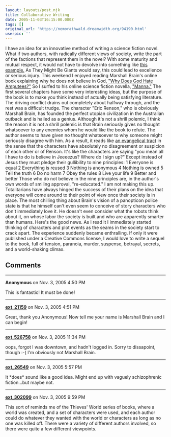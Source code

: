 ```yaml
---
layout: layouts/post.njk
title: Collaborative Writing
date: 2005-11-03T16:15:00.000Z
tags: []
original_url: 'https://nemorathwald.dreamwidth.org/94190.html'
userpic: ''
---
```

I have an idea for an innovative method of writing a science fiction novel. What if two authors, with radically different views of society, write the part of the factions that represent them in the novel? With some maturity and mutual respect, it would not have to devolve into something like [this example.](http://www.gwaihir.org/fun/school.english) As They Might Be Giants would say, this could lead to excellence or serious injury. This weekend I enjoyed reading Marshall Brain's online book explaining why he does not believe in God, ["Why Does God Hate Amputees?"](http://www.whydoesgodhateamputees.com/) So I surfed to his online science fiction novella, ["Manna."](http://marshallbrain.com/manna1.htm) The first several chapters have some very interesting ideas, but the purpose of the book is to make you think instead of actually being satisfying literature. The driving conflict drains out completely about halfway through, and the rest was a difficult trudge. The character "Eric Renson," who is obviously Marshall Brain, has founded the perfect utopian civilization in the Australian outback and is hailed as a genius. Although it's not a shrill polemic, I think the reason it is not a shrill polemic is that Brain seriously gives no thought whatsoever to any enemies whom he would like the book to refute. The author seems to have given no thought whatsoever to why someone might seriously disagree with him. As a result, it reads like [an evangelical tract](http://esr.ibiblio.org/?p=135) in the sense that the characters have absolutely no disagreement or suspicion of each other or of Renson. It's like the characters are saying "you mean all I have to do is believe in Jeeeezus? Where do I sign up?" Except instead of Jesus they must pledge their gullibility to nine principles: 1 Everyone is equal 2 Everything is reused 3 Nothing is anonymous 4 Nothing is owned 5 Tell the truth 6 Do no harm 7 Obey the rules 8 Live your life 9 Better and better Those who do not believe in the nine principles are, in the author's own words of smiling approval, "re-educated." I am not making this up. Totalitarians have always hinged the success of their plans on the idea that everyone will come around to their point of view once their society is in place. The most chilling thing about Brain's vision of a panopticon police state is that he himself can't even seem to conceive of story characters who don't immediately love it. He doesn't even consider what the robots think about it, on whose labor the society is built and who are apparently smarter than humans. Here's the good news. As I read it I immediately started thinking of characters and plot events as the seams in the society start to crack apart. The experience suddenly became enthralling. If only it were published under a Creative Commons license, I would love to write a sequel to the book, full of tension, paranoia, murder, suspense, betrayal, secrets, and a world-shaking climax.

## Comments

---

**Anonymous** on Nov. 3, 2005 4:50 PM

This is fantastic! It must be done!

---

**[ext_21159](https://www.dreamwidth.org/users/ext_21159)** on Nov. 3, 2005 4:51 PM

Great, thank you Anonymous! Now tell me your name is Marshall Brain and I can begin!

---

**[ext_526758](https://www.dreamwidth.org/users/ext_526758)** on Nov. 3, 2005 11:34 PM

oops, forgot I was downtown, and hadn't logged in. Sorry to dissapoint, though :-( I'm obviously not Marshall Brain.

---

**[ext_26549](https://www.dreamwidth.org/users/ext_26549)** on Nov. 3, 2005 5:57 PM

It \*does\* sound like a good idea. Might end up with vaguely schizophrenic fiction...but maybe not.

---

**[ext_302099](https://www.dreamwidth.org/users/ext_302099)** on Nov. 3, 2005 9:59 PM

This sort of reminds me of the Thieves' World series of books, where a world was created, and a set of characters were used, and each author could do whatever they wanted with the world or characters as long as no one was killed off. There were a variety of different authors involved, so there were quite a few different viewpoints.
